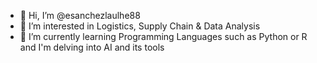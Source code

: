 - 👋 Hi, I’m @esanchezlaulhe88
- 👀 I’m interested in Logistics, Supply Chain & Data Analysis 
- 🌱 I’m currently learning Programming Languages such as Python or R and I'm delving into AI and its tools


<!---
esanchezlaulhe88/esanchezlaulhe88 is a ✨ special ✨ repository because its `README.md` (this file) appears on your GitHub profile.
You can click the Preview link to take a look at your changes.
--->

